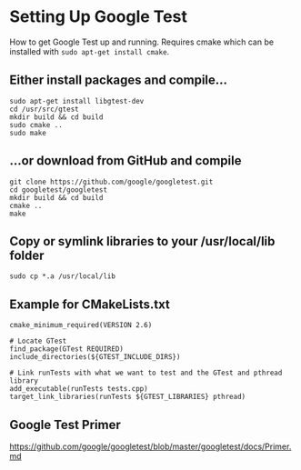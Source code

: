 # Setting Up Google Test
How to get Google Test up and running. Requires cmake which can be installed with `sudo apt-get install cmake`.

## Either install packages and compile...
```
sudo apt-get install libgtest-dev
cd /usr/src/gtest
mkdir build && cd build
sudo cmake ..
sudo make
```

## ...or download from GitHub and compile
```
git clone https://github.com/google/googletest.git
cd googletest/googletest
mkdir build && cd build
cmake ..
make
```

## Copy or symlink libraries to your /usr/local/lib folder
```
sudo cp *.a /usr/local/lib
```

## Example for CMakeLists.txt
```
cmake_minimum_required(VERSION 2.6)
 
# Locate GTest
find_package(GTest REQUIRED)
include_directories(${GTEST_INCLUDE_DIRS})
 
# Link runTests with what we want to test and the GTest and pthread library
add_executable(runTests tests.cpp)
target_link_libraries(runTests ${GTEST_LIBRARIES} pthread)
```

## Google Test Primer
https://github.com/google/googletest/blob/master/googletest/docs/Primer.md

